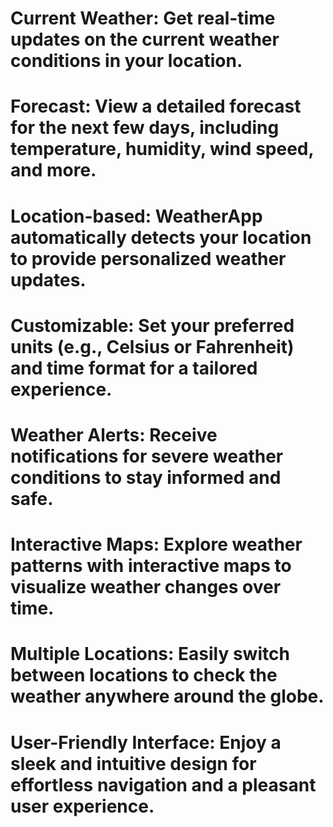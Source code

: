 # Current Weather: Get real-time updates on the current weather conditions in your location.
# Forecast: View a detailed forecast for the next few days, including temperature, humidity, wind speed, and more.
# Location-based: WeatherApp automatically detects your location to provide personalized weather updates.
# Customizable: Set your preferred units (e.g., Celsius or Fahrenheit) and time format for a tailored experience.
# Weather Alerts: Receive notifications for severe weather conditions to stay informed and safe.
# Interactive Maps: Explore weather patterns with interactive maps to visualize weather changes over time.
# Multiple Locations: Easily switch between locations to check the weather anywhere around the globe.
# User-Friendly Interface: Enjoy a sleek and intuitive design for effortless navigation and a pleasant user experience.